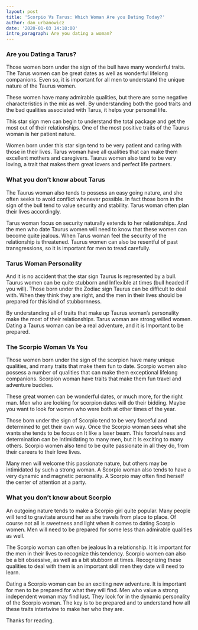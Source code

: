 ```yaml
---
layout: post
title: 'Scorpio Vs Tarus: Which Woman Are you Dating Today?'
author: dan_urbanowicz
date: '2020-01-03 14:18:00'
intro_paragraph: Are you dating a woman?
---
```

### Are you Dating a Tarus?

Those women born under the sign of the bull have many wonderful traits. The Tarus women can be great dates as well as wonderful lifelong companions. Even so, it is important for all men to understand the unique nature of the Taurus women.

These women have many admirable qualities, but there are some negative characteristics in the mix as well. By understanding both the good traits and the bad qualities associated with Tarus, it helps your personal life.

This star sign men can begin to understand the total package and get the most out of their relationships. One of the most positive traits of the Taurus woman is her patient nature.

Women born under this star sign tend to be very patient and caring with those in their lives. Tarus woman have all qualities that can make them excellent mothers and caregivers. Taurus women also tend to be very loving, a trait that makes them great lovers and perfect life partners.

### What you don’t know about Tarus

The Taurus woman also tends to possess an easy going nature, and she often seeks to avoid conflict whenever possible. In fact those born in the sign of the bull tend to value security and stability. Tarus woman often plan their lives accordingly.

Tarus woman focus on security naturally extends to her relationships. And the men who date Taurus women will need to know that these women can become quite jealous. When Tarus woman feel the security of the relationship is threatened. Taurus women can also be resentful of past transgressions, so it is important for men to tread carefully.

### Tarus Woman Personality

And it is no accident that the star sign Taurus Is represented by a bull. Taurus women can be quite stubborn and Inflexible at times (bull headed if you will). Those born under the Zodiac sign Taurus can be difficult to deal with. When they think they are right, and the men in their lives should be prepared for this kind of stubbornness.

By understanding all of traits that make up Taurus woman’s personality make the most of their relationships. Tarus woman are strong willed women. Dating a Taurus woman can be a real adventure, and it is Important to be prepared.

### The Scorpio Woman Vs You

Those women born under the sign of the scorpion have many unique qualities, and many traits that make them fun to date. Scorpio women also possess a number of qualities that can make them exceptional lifelong companions. Scorpion woman have traits that make them fun travel and adventure buddies.

These great women can be wonderful dates, or much more, for the right man. Men who are looking for scorpion dates will do their bidding. Maybe you want to look for women who were both at other times of the year.

Those born under the sign of Scorpio tend to be very forceful and determined to get their own way. Once the Scorpio woman sees what she wants she tends to be focus on It like a laser beam. This forcefulness and determination can be Intimidating to many men, but it Is exciting to many others. Scorpio women also tend to be quite passionate in all they do, from their careers to their love lives.

Many men will welcome this passionate nature, but others may be intimidated by such a strong woman. A Scorpio woman also tends to have a very dynamic and magnetic personality. A Scorpio may often find herself the center of attention at a party.

### What you don’t know about Scorpio

An outgoing nature tends to make a Scorpio girl quite popular. Many people will tend to gravitate around her as she travels from place to place. Of course not all is sweetness and light when it comes to dating Scorpio women. Men will need to be prepared for some less than admirable qualities as well.

The Scorpio woman can often be jealous In a relationship. It is important for the men in their lives to recognize this tendency. Scorpio women can also be a bit obsessive, as well as a bit stubborn at times. Recognizing these qualities to deal with them is an important skill men they date will need to learn.

Dating a Scorpio woman can be an exciting new adventure. It is important for men to be prepared for what they will find. Men who value a strong independent woman may find lust. They look for in the dynamic personality of the Scorpio woman. The key is to be prepared and to understand how all these traits intertwine to make her who they are.

Thanks for reading.
